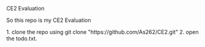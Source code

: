 <html>
<head> CE2 Evaluation
</head>
<body>
<div><p>So this repo is my CE2 Evaluation </p>
</div>
<div><p> 1. clone the repo using git clone "https://github.com/As262/CE2.git"
         2. open the todo.txt.</p>
</div>
</body>
</html>
